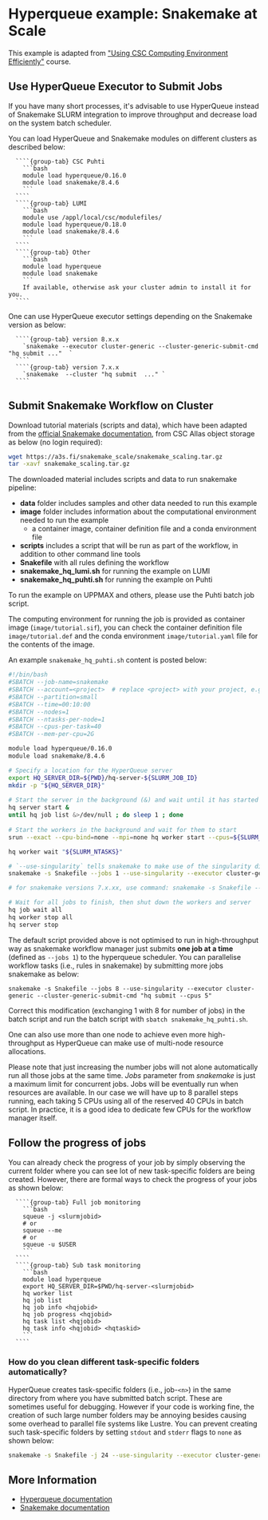 # Hyperqueue example: Snakemake at Scale 

This example is adapted from ["Using CSC Computing Environment Efficiently"](https://csc-training.github.io/csc-env-eff/) course.

## Use HyperQueue Executor to Submit Jobs

If you have many short processes, it's advisable to use HyperQueue instead of Snakemake SLURM integration to improve throughput and decrease 
load on the system batch scheduler.

You can load HyperQueue and Snakemake modules on different clusters as described below:

`````{tabs}
  ````{group-tab} CSC Puhti
    ```bash
    module load hyperqueue/0.16.0
    module load snakemake/8.4.6
    ```
  ````
  ````{group-tab} LUMI
    ```bash
    module use /appl/local/csc/modulefiles/
    module load hyperqueue/0.18.0
    module load snakemake/8.4.6
    ```
  ````
  ````{group-tab} Other
    ```bash
    module load hyperqueue
    module load snakemake
    ```
    If available, otherwise ask your cluster admin to install it for you.
  ````
`````

One can use HyperQueue executor settings depending on the Snakemake version as below:

`````{tabs}
  ````{group-tab} version 8.x.x
    `snakemake --executor cluster-generic --cluster-generic-submit-cmd "hq submit ..."  `
  ````
  ````{group-tab} version 7.x.x
    `snakemake  --cluster "hq submit  ..." `
  ````
`````


## Submit Snakemake Workflow on Cluster

Download tutorial materials (scripts and data), which have been adapted from the 
[official Snakemake documentation](https://snakemake.readthedocs.io/en/v6.6.1/executor_tutorial/google_lifesciences.html), 
from CSC Allas object storage as below (no login required):

```bash
wget https://a3s.fi/snakemake_scale/snakemake_scaling.tar.gz
tar -xavf snakemake_scaling.tar.gz
```

The downloaded material includes scripts and data to run snakemake pipeline:

- **data** folder includes samples and other data needed to run this example 
- **image** folder includes information about the computational environment needed to run the example
  - a container image, container definition file and a conda environment file
- **scripts** includes a script that will be run as part of the workflow, in addition to other command line tools  
- **Snakefile**  with all rules defining the workflow
- **snakemake_hq_lumi.sh** for running the example on LUMI
- **snakemake_hq_puhti.sh** for running the example on Puhti

To run the example on UPPMAX and others, please use the Puhti batch job script.

The computing environment for running the job is provided as container image (`image/tutorial.sif`), you can check the container definition file `image/tutorial.def` and the conda environment `image/tutorial.yaml` file for the contents of the image.

An example `snakemake_hq_puhti.sh` content is posted below:

```bash 
#!/bin/bash
#SBATCH --job-name=snakemake
#SBATCH --account=<project>  # replace <project> with your project, e.g. for CSC: project_2001234
#SBATCH --partition=small
#SBATCH --time=00:10:00
#SBATCH --nodes=1
#SBATCH --ntasks-per-node=1
#SBATCH --cpus-per-task=40
#SBATCH --mem-per-cpu=2G

module load hyperqueue/0.16.0
module load snakemake/8.4.6

# Specify a location for the HyperQueue server
export HQ_SERVER_DIR=${PWD}/hq-server-${SLURM_JOB_ID}
mkdir -p "${HQ_SERVER_DIR}"
 
# Start the server in the background (&) and wait until it has started
hq server start &
until hq job list &>/dev/null ; do sleep 1 ; done
 
# Start the workers in the background and wait for them to start
srun --exact --cpu-bind=none --mpi=none hq worker start --cpus=${SLURM_CPUS_PER_TASK} &

hq worker wait "${SLURM_NTASKS}"

# `--use-singularity` tells snakemake to make use of the singularity directive in the snakefile (line 4)
snakemake -s Snakefile --jobs 1 --use-singularity --executor cluster-generic --cluster-generic-submit-cmd "hq submit --cpus 5"

# for snakemake versions 7.x.xx, use command: snakemake -s Snakefile --jobs 1 --use-singularity --cluster "hq submit --cpus 2"

# Wait for all jobs to finish, then shut down the workers and server
hq job wait all
hq worker stop all
hq server stop

```

The default script provided above is not optimised to run in high-throughput way as snakemake workflow manager just submits **one job at a time** (defined as `--jobs 1`) to the hyperqueue scheduler. You can parallelise workflow tasks (i.e., rules in snakemake) by submitting more jobs snakemake as below:

`snakemake -s Snakefile --jobs 8 --use-singularity --executor cluster-generic --cluster-generic-submit-cmd "hq submit --cpus 5"`

Correct this modification (exchanging 1 with 8 for number of jobs) in the batch script and run the batch script with `sbatch snakemake_hq_puhti.sh`.

One can also use more than one node to achieve even more high-throughput as HyperQueue can make use of multi-node resource allocations.

Please note that just increasing the number jobs will not alone automatically run all those jobs at the same time. 
*Jobs* parameter from *snakemake* is just a maximum limit for concurrent jobs. Jobs will be eventually run when resources are available. 
In our case we will have up to 8 parallel steps running, each taking 5 CPUs using all of the reserved 40 CPUs in batch script. 
In practice, it is a good idea to dedicate few CPUs for the workflow manager itself. 


## Follow the progress of jobs

You can already check the progress of your job by simply observing the current folder where you can see lot of new 
task-specific folders are being created. However, there are formal ways to check the progress of your jobs as shown below:


`````{tabs}
  ````{group-tab} Full job monitoring
    ```bash
    squeue -j <slurmjobid>
    # or
    squeue --me
    # or
    squeue -u $USER
    ```
  ```` 
  ````{group-tab} Sub task monitoring
    ```bash
    module load hyperqueue
    export HQ_SERVER_DIR=$PWD/hq-server-<slurmjobid>
    hq worker list   
    hq job list
    hq job info <hqjobid>
    hq job progress <hqjobid>
    hq task list <hqjobid>
    hq task info <hqjobid> <hqtaskid>
    ```
  ````
````` 

### How do you clean different task-specific folders automatically?

HyperQueue creates task-specific folders (i.e., job-`<n>`) in the same directory from where you have submitted batch script.
These are sometimes useful for debugging. However if your code is working fine, the creation of such large number
folders may be annoying besides causing some overhead to parallel file systems like Lustre. You can prevent creating
such task-specific folders by setting `stdout` and `stderr` flags to `none` as shown below:

```bash
snakemake -s Snakefile -j 24 --use-singularity --executor cluster-generic --cluster-generic-submit-cmd "hq submit --stdout=none --stderr=none --cpus 5 "
```

## More Information

- [Hyperqueue documentation](https://it4innovations.github.io/hyperqueue/stable/)
- [Snakemake documentation](https://snakemake.readthedocs.io/en/stable/)

